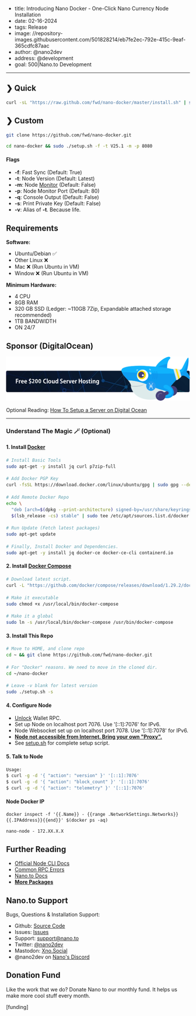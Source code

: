 - title: Introducing Nano Docker - One-Click Nano Currency Node Installation
- date: 02-16-2024
- tags: Release
- image: //repository-images.githubusercontent.com/501828214/eb7fe2ec-792e-415c-9eaf-365cdfc87aac
- author: @nano2dev
- address: @development
- goal: 500|Nano.to Development
-----

## ❯ Quick

```bash
curl -sL "https://raw.github.com/fwd/nano-docker/master/install.sh" | sh
```

## ❯ Custom

```bash
git clone https://github.com/fwd/nano-docker.git
```

```bash
cd nano-docker && sudo ./setup.sh -f -t V25.1 -m -p 8080
```

#### Flags
- **-f**: Fast Sync (Default: True)
- **-t**: Node Version (Default: Latest)
- **-m**: Node [Monitor](https://github.com/NanoTools/nanoNodeMonitor) (Default: False)
- **-p**: Node Monitor Port (Default: 80)
- **-q**: Console Output (Default: False)
- **-s**: Print Private Key (Default: False)
- **-v**: Alias of **-t**. Because life.

## Requirements

**Software:**

- Ubuntu/Debian ✅
- Other Linux ❌ 
- Mac ❌ (Run Ubuntu in VM)
- Window ❌ (Run Ubuntu in VM)

**Minimum Hardware:**

- 4 CPU
- 8GB RAM
- 320 GB SSD (Ledger: ~110GB 7Zip, Expandable attached storage recommended)
- 1TB BANDWIDTH
- ON 24/7

## Sponsor (DigitalOcean)

<a align="center" target="_blank" href="https://m.do.co/c/f139acf4ddcb"><img style="object-fit: contain;
    max-width: 100%;" src="https://github.com/fwd/fwd/raw/master/ads/digitalocean_new.png" width="970" /></a>

Optional Reading: [How To Setup a Server on Digital Ocean](https://docs.digitalocean.com/products/droplets/how-to/create/)

---

### Understand The Magic 🪄 (Optional)

#### 1. Install [Docker](https://docs.docker.com/engine/install/ubuntu)

```bash
# Install Basic Tools
sudo apt-get -y install jq curl p7zip-full

# Add Docker PGP Key
curl -fsSL https://download.docker.com/linux/ubuntu/gpg | sudo gpg --dearmor -o /usr/share/keyrings/docker-archive-keyring.gpg

# Add Remote Docker Repo
echo \
  "deb [arch=$(dpkg --print-architecture) signed-by=/usr/share/keyrings/docker-archive-keyring.gpg] https://download.docker.com/linux/ubuntu \
  $(lsb_release -cs) stable" | sudo tee /etc/apt/sources.list.d/docker.list > /dev/null

# Run Update (Fetch latest packages)
sudo apt-get update

# Finally, Install Docker and Dependencies.
sudo apt-get -y install jq docker-ce docker-ce-cli containerd.io
```

#### 2. Install [Docker Compose](https://docs.docker.com/compose/)

```bash
# Download latest script.
curl -L "https://github.com/docker/compose/releases/download/1.29.2/docker-compose-$(uname -s)-$(uname -m)" -o /usr/local/bin/docker-compose

# Make it executable
sudo chmod +x /usr/local/bin/docker-compose

# Make it a global
sudo ln -s /usr/local/bin/docker-compose /usr/bin/docker-compose
```

#### 3. Install This Repo

```bash
# Move to HOME, and clone repo
cd ~ && git clone https://github.com/fwd/nano-docker.git

# For "Docker" reasons. We need to move in the cloned dir.
cd ~/nano-docker

# Leave -v blank for latest version
sudo ./setup.sh -s
```

#### 4. Configure Node

- [Unlock](https://docs.nano.org/running-a-node/wallet-setup/#update-configuration) Wallet RPC.
- Set up Node on localhost port 7076. Use '[::1]:7076' for IPv6.
- Node Websocket set up on localhost port 7078. Use '[::1]:7078' for IPv6.
- <u>**Node **not** accessible from Internet. Bring your own "Proxy".**</u>
- See [setup.sh](/setup.sh) for complete setup script.

#### 5. Talk to Node

```bash
Usage:
$ curl -g -d '{ "action": "version" }' '[::1]:7076'
$ curl -g -d '{ "action": "block_count" }' '[::1]:7076'
$ curl -g -d '{ "action": "telemetry" }' '[::1]:7076'
```

#### Node Docker IP

```
docker inspect -f '{{.Name}} - {{range .NetworkSettings.Networks}}{{.IPAddress}}{{end}}' $(docker ps -aq)
```

```
nano-node - 172.XX.X.X
```

## Further Reading

- [Official Node CLI Docs](https://docs.nano.org/commands/rpc-protocol)
- [Common RPC Errors](https://docs.nano.to/rpc-errors)
- [Nano.to Docs](https://docs.nano.to)
- [**More Packages**](https://github.com/fwd/nano-packages)

## Nano.to Support

Bugs, Questions & Installation Support:

- Github: [Source Code](https://github.com/fwd/nano-docker)
- Issues: [Issues](https://github.com/fwd/nano-docker/issues)
- Support: [support@nano.to](mailto:support@nano.to)
- Twitter: [@nano2dev](https://twitter.com/nano2dev)
- Mastodon: [Xno.Social](https://xno.social/@nano2dev)
- @nano2dev on [Nano's Discord](https://discord.com/invite/RNAE2R9) 

## Donation Fund

Like the work that we do? Donate Nano to our monthly fund. It helps us make more cool stuff every month.

[funding]